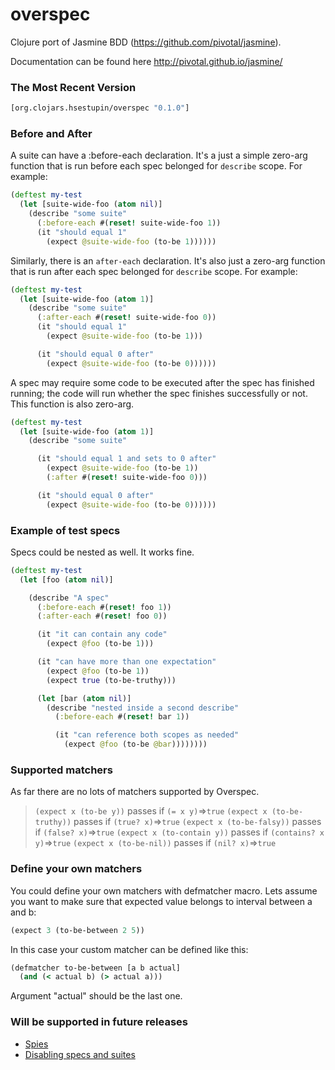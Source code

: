 overspec
========

Clojure port of Jasmine BDD (https://github.com/pivotal/jasmine).

Documentation can be found here http://pivotal.github.io/jasmine/

### The Most Recent Version

``` clojure
[org.clojars.hsestupin/overspec "0.1.0"]
```

### Before and After

A suite can have a :before-each declaration. It's a just a simple zero-arg function that is run before each spec belonged for `describe` scope. For example:

```clojure
(deftest my-test
  (let [suite-wide-foo (atom nil)]
    (describe "some suite"
      (:before-each #(reset! suite-wide-foo 1))
      (it "should equal 1"
        (expect @suite-wide-foo (to-be 1))))))
```

Similarly, there is an `after-each` declaration. It's also just a zero-arg function that is run after each spec belonged for `describe` scope. For example:

```clojure
(deftest my-test
  (let [suite-wide-foo (atom 1)]
    (describe "some suite"
      (:after-each #(reset! suite-wide-foo 0))
      (it "should equal 1"
        (expect @suite-wide-foo (to-be 1)))

      (it "should equal 0 after"
        (expect @suite-wide-foo (to-be 0))))))
```

A spec may require some code to be executed after the spec has finished running; the code will run whether the spec finishes successfully or not. This function is also zero-arg.

```clojure
(deftest my-test
  (let [suite-wide-foo (atom 1)]
    (describe "some suite"

      (it "should equal 1 and sets to 0 after"
        (expect @suite-wide-foo (to-be 1))
        (:after #(reset! suite-wide-foo 0)))

      (it "should equal 0 after"
        (expect @suite-wide-foo (to-be 0))))))
```

### Example of test specs

Specs could be nested as well. It works fine.

```clojure
(deftest my-test
  (let [foo (atom nil)]

    (describe "A spec"
      (:before-each #(reset! foo 1))
      (:after-each #(reset! foo 0))

      (it "it can contain any code"
        (expect @foo (to-be 1)))

      (it "can have more than one expectation"
        (expect @foo (to-be 1))
        (expect true (to-be-truthy)))

      (let [bar (atom nil)]
        (describe "nested inside a second describe"
          (:before-each #(reset! bar 1))

          (it "can reference both scopes as needed"
            (expect @foo (to-be @bar))))))))
```

### Supported matchers

As far there are no lots of matchers supported by Overspec.

>`(expect x (to-be y))` passes if `(= x y)`=>`true`
>`(expect x (to-be-truthy))` passes if `(true? x)`=>`true`
>`(expect x (to-be-falsy))` passes if `(false? x)`=>`true`
>`(expect x (to-contain y))` passes if `(contains? x y)`=>`true`
>`(expect x (to-be-nil))` passes if `(nil? x)`=>`true`

### Define your own matchers

You could define your own matchers with defmatcher macro. Lets assume you want to make sure that expected value belongs to interval between a and b:

```clojure
(expect 3 (to-be-between 2 5))
```

In this case your custom matcher can be defined like this:
```clojure
(defmatcher to-be-between [a b actual]
  (and (< actual b) (> actual a)))
```

Argument "actual" should be the last one.

### Will be supported in future releases

- [Spies](http://pivotal.github.io/jasmine/#section-Spies)
- [Disabling specs and suites](http://pivotal.github.io/jasmine/#section-Disabling_Specs_and_Suites)